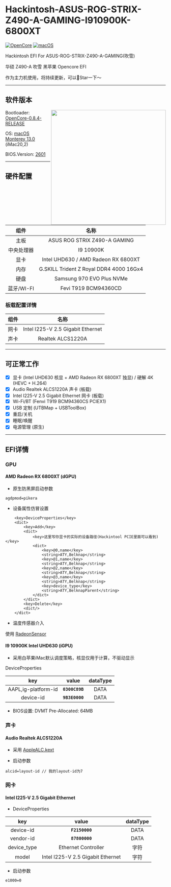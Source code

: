# Hackintosh-ASUS-ROG-STRIX-Z490-A-GAMING-I910900K-6800XT
[![OpenCore](https://img.shields.io/badge/OpenCore-0.8.5-1ac3d4)](https://github.com/acidanthera/OpenCorePkg/releases/latest)
[![macOS](https://img.shields.io/badge/macOS-13.0-c62eb8)](https://www.apple.com.cn/macos/monterey/)

Hackintosh EFI For ASUS-ROG-STRIX-Z490-A-GAMING(吹雪)

华硕 Z490-A 吹雪 黑苹果 Opencore EFI

作为主力机使用，将持续更新，可以🌟Star一下～

---
## 软件版本

<img src="https://rog.asus.com/websites/global/products/enapehclupql13s5/img/z490/kv/hero.png" align="right" width="360" />

Bootloader: [OpenCore-0.8.4-RELEASE](https://github.com/acidanthera/OpenCorePkg/releases/tag/0.8.4)

OS: [macOS Monterey 13.0](https://www.apple.com/macos/ventura/) (iMac20,2)

BIOS.Version: [2601](https://rog.asus.com.cn/motherboards/rog-strix/rog-strix-z490-a-gaming-model/helpdesk_bios/)

---

## 硬件配置

|    组件    |                  名称                   |
|:----------:|:---------------------------------------:|
|    主板    |      ASUS ROG STRIX Z490-A GAMING       |
| 中央处理器 |                I9 10900K                |
|    显卡    |   Intel UHD630 / AMD Radeon RX 6800XT   |
|    内存    | G.SKILL Trident Z Royal DDR4 4000 16Gx4 |
|    硬盘    |        Samsung 970 EVO Plus NVMe        |
| 蓝牙/WI-FI |          Fevi T919 BCM94360CD           |

### 板载配置详情

| 组件 |               名称                |
|:----:|:---------------------------------:|
| 网卡 | Intel I225-V 2.5 Gigabit Ethernet |
| 声卡 |         Realtek ALCS1220A         |

---

## 可正常工作
- [x] 显卡 (Intel UHD630 核显 + AMD Radeon RX 6800XT 独显) / 硬解 4K (HEVC + H.264)
- [x] Audio Realtek ALCS1220A 声卡 (板载)
- [x] Intel I225-V 2.5 Gigabit Ethernet 网卡 (板载)
- [x] Wi-Fi/BT (Fenvi T919 BCM94360CS PCIEX1)
- [x] USB 定制 (UTBMap + USBToolBox)
- [x] 重启/关机
- [x] 睡眠/唤醒
- [x] 电源管理 (原生)

---

## EFI详情

### GPU
#### AMD Radeon RX 6800XT (dGPU)

* 原生防黑屏启动参数

```
agdpmod=pikera
```

* 设备属性仿冒设置

```
    <key>DeviceProperties</key>
    <dict>
        <key>Add</key>
        <dict>
            <key>这里写你显卡的实际的设备路径(Hackintool PCIE里面可以看到)</key>
            <dict>
                <key>@0,name</key>
                <string>ATY,Belknap</string>
                <key>@1,name</key>
                <string>ATY,Belknap</string>
                <key>@2,name</key>
                <string>ATY,Belknap</string>
                <key>@3,name</key>
                <string>ATY,Belknap</string>
                <key>device_type</key>
                <string>ATY,BelknapParent</string>
            </dict>
        </dict>
        <key>Delete</key>
        <dict/>
    </dict>
```

* 温度传感器介入

使用 [RadeonSensor](https://github.com/aluveitie/RadeonSensor)

#### I9 10900K Intel UHD630 (iGPU)

* 采用白苹果iMac默认调度策略，核显仅用于计算，不驱动显示
  
DeviceProperties

|         key         |     value      | dataType |
|:-------------------:|:--------------:|:--------:|
| AAPL,ig-platform-id | **`0300C89B`** |   DATA   |
|      device-id      | **`9B3E0000`** |   DATA   |

* BIOS设置: DVMT Pre-Allocated: 64MB

### 声卡

#### Audio Realtek ALCS1220A

* 采用 [AppleALC.kext](https://github.com/acidanthera/AppleALC/releases)

* 启动参数

```
alcid=layout-id // 我的layout-id为7
```

### 网卡

#### Intel I225-V 2.5 Gigabit Ethernet

* DeviceProperties

|     key     |               value               | dataType |
|:-----------:|:---------------------------------:|:--------:|
|  device-id  |          **`F2150000`**           |   DATA   |
|  vendor-id  |          **`87800000`**           |   DATA   |
| device_type |        Ethernet Controller        |   字符   |
|    model    | Intel I225-V 2.5 Gigabit Ethernet |   字符   |

* 启动参数

```
e1000=0
```